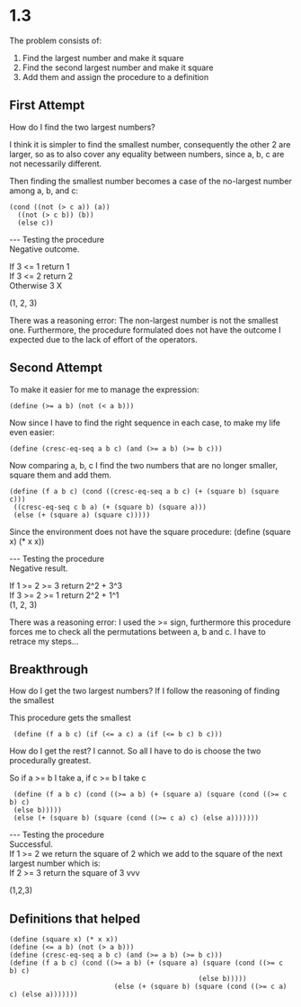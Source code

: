 # 1.3

The problem consists of:  
1. Find the largest number and make it square  
2. Find the second largest number and make it square  
3. Add them and assign the procedure to a definition  


## First Attempt
How do I find the two largest numbers?

I think it is simpler to find the smallest number, consequently the other 2 are larger, so as to also cover any equality between numbers, since a, b, c are not necessarily different.

Then finding the smallest number becomes a case of the no-largest number among a, b, and c:
``` racket
(cond ((not (> c a)) (a))
  ((not (> c b)) (b))
  (else c))
``` 
--- Testing the procedure  
Negative outcome.

If 3 <= 1 return 1  
If 3 <= 2 return 2  
Otherwise 3 X  

(1, 2, 3)

There was a reasoning error: The non-largest number is not the smallest one. Furthermore, the procedure formulated does not have the outcome I expected due to the lack of effort of the operators.

## Second Attempt
To make it easier for me to manage the expression: 
``` racket
(define (>= a b) (not (< a b)))
``` 

Now since I have to find the right sequence in each case, to make my life even easier: 
``` racket
(define (cresc-eq-seq a b c) (and (>= a b) (>= b c)))
``` 
Now comparing a, b, c I find the two numbers that are no longer smaller, square them and add them.
``` racket
(define (f a b c) (cond ((cresc-eq-seq a b c) (+ (square b) (square c)))
 ((cresc-eq-seq c b a) (+ (square b) (square a)))
 (else (+ (square a) (square c)))))
```

Since the environment does not have the square procedure: (define (square x) (* x x))

--- Testing the procedure  
Negative result.

 If 1 >= 2 >= 3 return 2^2 + 3^3  
 If 3 >= 2 >= 1 return 2^2 + 1^1  
(1, 2, 3)

 There was a reasoning error: I used the >= sign, furthermore this procedure forces me to check all the permutations between a, b and c. I have to retrace my steps...

## Breakthrough
How do I get the two largest numbers?
If I follow the reasoning of finding the smallest

 This procedure gets the smallest
``` racket
 (define (f a b c) (if (<= a c) a (if (<= b c) b c)))
 ``` 

How do I get the rest? I cannot. So all I have to do is choose the two procedurally greatest.

 So if a >= b I take a, if c >= b I take c
``` racket
 (define (f a b c) (cond ((>= a b) (+ (square a) (square (cond ((>= c b) c)
 (else b)))))
 (else (+ (square b) (square (cond ((>= c a) c) (else a)))))))
```
--- Testing the procedure  
 Successful.  
 If 1 >= 2 we return the square of 2 which we add to the square of the next largest number which is:  
 If 2 >= 3 return the square of 3 vvv  

 (1,2,3)

## Definitions that helped
``` racket
(define (square x) (* x x))
(define (<= a b) (not (> a b)))
(define (cresc-eq-seq a b c) (and (>= a b) (>= b c)))
(define (f a b c) (cond ((>= a b) (+ (square a) (square (cond ((>= c b) c)
                                               (else b)))))
                          (else (+ (square b) (square (cond ((>= c a) c) (else a)))))))
```